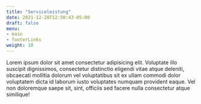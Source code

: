 ```yaml
---
title: "Serviceleistung"
date: 2021-12-28T12:50:43-05:00
draft: false
menu: 
- main
- footerLinks
weight: 10
---
```


Lorem ipsum dolor sit amet consectetur adipisicing elit. Voluptate illo suscipit dignissimos, consectetur distinctio eligendi vitae atque deleniti, obcaecati mollitia dolorum vel voluptatibus sit ex ullam commodi dolor voluptatem dicta id laborum iusto voluptates numquam provident eaque. Vel non doloremque saepe sit, sint, officiis sed facere nulla consectetur atque similique!